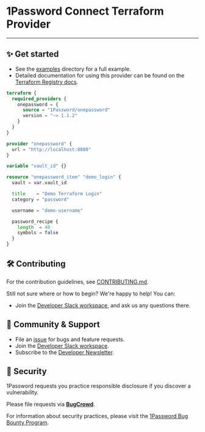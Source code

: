 # 1Password Connect Terraform Provider

---

## ✨ Get started

- See the [examples](./examples/) directory for a full example.
- Detailed documentation for using this provider can be found on the [Terraform Registry docs](https://registry.terraform.io/providers/1Password/onepassword/latest/docs).

```tf
terraform {
  required_providers {
    onepassword = {
      source = "1Password/onepassword"
      version = "~> 1.1.2"
    }
  }
}

provider "onepassword" {
  url = "http://localhost:8080"
}

variable "vault_id" {}

resource "onepassword_item" "demo_login" {
  vault = var.vault_id

  title    = "Demo Terraform Login"
  category = "password"

  username = "demo-username"

  password_recipe {
    length  = 40
    symbols = false
  }
}
```

## 🛠️ Contributing

For the contribution guidelines, see [CONTRIBUTING.md](/CONTRIBUTING.md).

Still not sure where or how to begin? We're happy to help! You can:

- Join the [Developer Slack workspace](https://join.slack.com/t/1password-devs/shared_invite/zt-1halo11ps-6o9pEv96xZ3LtX_VE0fJQA), and ask us any questions there.

## 💙 Community & Support

- File an [issue](https://github.com/1Password/terraform-provider-onepassword/issues) for bugs and feature requests.
- Join the [Developer Slack workspace](https://join.slack.com/t/1password-devs/shared_invite/zt-1halo11ps-6o9pEv96xZ3LtX_VE0fJQA).
- Subscribe to the [Developer Newsletter](https://1password.com/dev-subscribe/).

## 🔐 Security

1Password requests you practice responsible disclosure if you discover a vulnerability.

Please file requests via [**BugCrowd**](https://bugcrowd.com/agilebits).

For information about security practices, please visit the [1Password Bug Bounty Program](https://bugcrowd.com/agilebits).
